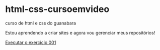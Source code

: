 # html-css-cursoemvideo
 curso de html e css do guanabara

 Estou aprendendo a criar sites e agora vou gerenciar meus repositórios!

<a href="https://ryanrdgz.github.io/html-css-cursoemvideo/exercícios/ex001/index.html">Executar o exercício 001